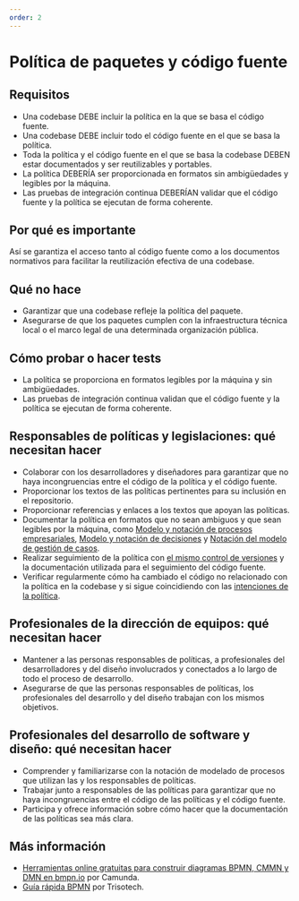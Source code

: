 ```yaml
---
order: 2
---
```


# Política de paquetes y código fuente

## Requisitos

* Una codebase DEBE incluir la política en la que se basa el código fuente.
* Una codebase DEBE incluir todo el código fuente en el que se basa la política.
* Toda la política y el código fuente en el que se basa la codebase DEBEN estar documentados y ser reutilizables y portables.
* La política DEBERÍA ser proporcionada en formatos sin ambigüedades y legibles por la máquina.
* Las pruebas de integración continua DEBERÍAN validar que el código fuente y la política se ejecutan de forma coherente.

## Por qué es importante

Así se garantiza el acceso tanto al código fuente como a los documentos normativos para facilitar la reutilización efectiva de una codebase.

## Qué no hace

* Garantizar que una codebase refleje la política del paquete.
* Asegurarse de que los paquetes cumplen con la infraestructura técnica local o el marco legal de una determinada organización pública.

## Cómo probar o hacer tests

* La política se proporciona en formatos legibles por la máquina y sin ambigüedades.
* Las pruebas de integración continua validan que el código fuente y la política se ejecutan de forma coherente.

## Responsables de políticas y legislaciones: qué necesitan hacer

* Colaborar con los desarrolladores y diseñadores para garantizar que no haya incongruencias entre el código de la política y el código fuente.
* Proporcionar los textos de las políticas pertinentes para su inclusión en el repositorio.
* Proporcionar referencias y enlaces a los textos que apoyan las políticas.
* Documentar la política en formatos que no sean ambiguos y que sean legibles por la máquina, como [Modelo y notación de procesos empresariales](https://en.wikipedia.org/wiki/Business_Process_Model_and_Notation), [Modelo y notación de decisiones](https://www.omg.org/dmn/) y [Notación del modelo de gestión de casos](https://www.omg.org/cmmn/).
* Realizar seguimiento de la política con [el mismo control de versiones](version-control-and-history.md) y la documentación utilizada para el seguimiento del código fuente.
* Verificar regularmente cómo ha cambiado el código no relacionado con la política en la codebase y si sigue coincidiendo con las [intenciones de la política](document-objectives.md).

## Profesionales de la dirección de equipos: qué necesitan hacer

* Mantener a las personas responsables de políticas, a profesionales del desarrolladores y del diseño involucrados y conectados a lo largo de todo el proceso de desarrollo.
* Asegurarse de que las personas responsables de políticas, los profesionales del desarrollo y del diseño trabajan con los mismos objetivos.

## Profesionales del desarrollo de software y diseño: qué necesitan hacer

* Comprender y familiarizarse con la notación de modelado de procesos que utilizan las y los responsables de políticas.
* Trabajar junto a responsables de las políticas para garantizar que no haya incongruencias entre el código de las políticas y el código fuente.
* Participa y ofrece información sobre cómo hacer que la documentación de las políticas sea más clara.

## Más información

* [Herramientas online gratuitas para construir diagramas BPMN, CMMN y DMN en bmpn.io](https://bpmn.io/) por Camunda.
* [Guía rápida BPMN](https://www.bpmnquickguide.com/view-bpmn-quick-guide/) por Trisotech.
